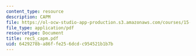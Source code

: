 ```yaml
---
content_type: resource
description: CAPM
file: https://ol-ocw-studio-app-production.s3.amazonaws.com/courses/15-414-financial-management-summer-2003/6429278ba86ffe256dcdc954521b1b7b_rec5_capm.pdf
file_type: application/pdf
resourcetype: Document
title: rec5_capm.pdf
uid: 6429278b-a86f-fe25-6dcd-c954521b1b7b
---
```

